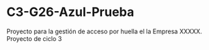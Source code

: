 # C3-G26-Azul-Prueba
Proyecto para la gestión de acceso por huella el la Empresa XXXXX. Proyecto de ciclo 3
